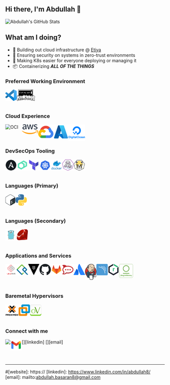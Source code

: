 <!---
### Hi there 👋

**abdullahbasaran/abdullahbasaran** is a ✨ _special_ ✨ repository because its `README.md` (this file) appears on your GitHub profile.

Here are some ideas to get you started:

- 🔭 I’m currently working on 
- 🌱 I’m currently learning ...
- 👯 I’m looking to collaborate on ...
- 🤔 I’m looking for help with ...
- 💬 Ask me about ...
- 📫 How to reach me: ...
- 😄 Pronouns: ...
- ⚡ Fun fact: ...
-->

## Hi there, I'm Abdullah 👋


![Abdullah's GitHub Stats](https://github-readme-stats.vercel.app/api?username=abdullahbasaran&show_icons=true&theme=tokyonight)

## What am I doing?

- 🌉 Building out cloud infrastructure @ [Etiya](https://etiya.com)
- 🔐 Ensuring security on systems in zero-trust environments
- 🎉 Making K8s easier for everyone deploying or managing it
- 📦 Containerizing **_ALL OF THE THINGS_**

### Preferred Working Environment

[<img align="left" alt="Visual Studio Code" width="36px" src="https://github.com/danmanners/danmanners/raw/master/images/vscode.png" />][vscode]
[<img align="left" alt="oh my zsh" height="36px" src="https://github.com/danmanners/danmanners/raw/master/images/OMZLogo_BnW.png" />][ohmyzsh]

<br />
<br />
<br />

### Cloud Experience

[<img align="left" alt="OCI" width="52px" src="https://flexware.mx/wp-content/uploads/2022/05/Oracle_Corporation_logo.svg-e1655759978758-300x188.png" />][oci]
[<img align="left" alt="AWS" width="52px" src="https://github.com/danmanners/danmanners/raw/master/images/aws.png" />][aws]
[<img align="left" alt="Google Cloud" width="48" src="https://github.com/danmanners/danmanners/raw/master/images/google-cloud.png" />][gcloud]
[<img align="left" alt="Azure" width="48" src="https://github.com/danmanners/danmanners/raw/master/images/azure.png" />][azure]
[<img align="left" alt="Digital Ocean" width="52px" src="https://github.com/danmanners/danmanners/raw/master/images/digitalocean.png" />][do]

<br />
<br />
<br />

### DevSecOps Tooling

[<img align="left" alt="Ansible" width="36px" src="https://github.com/danmanners/danmanners/raw/master/images/ansible.webp" />][ansible]
[<img align="left" alt="Puppet Bolt" width="36px" src="https://github.com/danmanners/danmanners/raw/master/images/puppetbolt.png" />][bolt]
[<img align="left" alt="Terraform" width="36px" src="https://github.com/danmanners/danmanners/raw/master/images/terraform.png" />][terraform]
[<img align="left" alt="Kubernetes" width="36px" src="https://github.com/danmanners/danmanners/raw/master/images/kubernetes.png" />][k8s]
[<img align="left" alt="Docker" width="36px" src="https://github.com/danmanners/danmanners/raw/master/images/docker.png" />][docker]
[<img align="left" alt="Podman" width="36px" src="https://github.com/danmanners/danmanners/raw/master/images/podman.png" />][podman]
[<img align="left" alt="Buildah" width="36px" src="https://github.com/danmanners/danmanners/raw/master/images/buildah.png" />][buildah]

<br />
<br />
<br />

### Languages (Primary)

[<img align="left" alt="Bash" width="32px" src="https://github.com/danmanners/danmanners/raw/master/images/bash.png" />][bash]
[<img align="left" alt="Python" width="36px" src="https://github.com/danmanners/danmanners/raw/master/images/python.png" />][python]

<br />
<br />
<br />

### Languages (Secondary)

[<img align="left" alt="Golang" width="36px" src="https://github.com/danmanners/danmanners/raw/master/images/golang.png" />][golang]
[<img align="left" alt="Ruby" width="36px" src="https://github.com/danmanners/danmanners/raw/master/images/header-ruby-logo.png" />][ruby]

<br />
<br />
<br />

### Applications and Services

[<img align="left" alt="LibreNMS" width="36px" src="https://github.com/danmanners/danmanners/raw/master/images/librenms.png" />][librenms]
[<img align="left" alt="FreeIPA" width="36px" src="https://github.com/danmanners/danmanners/raw/master/images/freeipa.png" />][freeipa]
[<img align="left" alt="Hashicorp Vault" width="36px" src="https://github.com/danmanners/danmanners/raw/master/images/vault.png" />][vault]
[<img align="left" alt="GitHub" width="36px" src="https://github.com/danmanners/danmanners/raw/master/images/github.png" />][github]
[<img align="left" alt="GitLab" width="36px" src="https://github.com/danmanners/danmanners/raw/master/images/gitlab.png" />][gitlab]
[<img align="left" alt="Rocket.Chat" width="36px" src="https://github.com/danmanners/danmanners/raw/master/images/rocketchat.png" />][rc]
[<img align="left" alt="Atlassian Tools " width="36px" src="https://github.com/danmanners/danmanners/raw/master/images/atlassian.png" />][atlassian]
[<img align="left" alt="Jenkins" width="36px" src="https://github.com/danmanners/danmanners/raw/master/images/jenkins.png" />][jenkins]
[<img align="left" alt="Sonarqube" width="36px" src="https://github.com/danmanners/danmanners/raw/master/images/picto.svg" />][sonarqube]
[<img align="left" alt="Nexus OSS" width="36px" src="https://github.com/danmanners/danmanners/raw/master/images/NexusRepo_Icon.png" />][nexus-oss]
[<img align="left" alt="Artifactory" height="44px" src="https://github.com/danmanners/danmanners/raw/master/images/jfrogarti.png" />][artifactory]

<br />
<br />
<br />
<br />


### Baremetal Hypervisors

[<img align="left" alt="Proxmox" height="40px" src="https://github.com/danmanners/danmanners/raw/master/images/proxmox.png" />][proxmox]
[<img align="left" alt="VMWare" height="36px" src="https://github.com/danmanners/danmanners/raw/master/images/vmware.png" />][esxi]
[<img align="left" alt="oVirt" height="36px" src="https://github.com/danmanners/danmanners/raw/master/images/ovirt-icon-256.png" />][ovirt]

<br />
<br />
<br />

### Connect with me

[<img align="left" height="36px" src="https://upload.wikimedia.org/wikipedia/commons/e/e9/Linkedin_icon.svg" />][linkedin]
[<img align="left" height="36px" src="https://github.com/danmanners/danmanners/raw/master/images/gmail.png" />][email]

<br />
<br />

---


<!-- Personal Information -->
#[website]:  https://
[linkedin]: https://www.linkedin.com/in/abdullah8/
[email]:    mailto:abdullah.basaran8@gmail.com

<!-- Preferred Tools -->
[vscode]:   https://code.visualstudio.com
[ohmyzsh]:  https://ohmyz.sh/

<!-- DevSecOps Tooling -->
[ansible]:      https://www.ansible.com/
[bolt]:         https://puppet.com/docs/bolt/latest/bolt.html
[terraform]:    https://www.terraform.io/
[k8s]:          https://kubernetes.io/
[docker]:       https://www.docker.com/
[podman]:       https://podman.io/
[buildah]:      https://buildah.io/

<!-- Cloud Providers -->
[oci]:    https://www.oracle.com/cloud/
[aws]:    https://aws.amazon.com/
[gcloud]: https://cloud.google.com/
[azure]:  https://azure.microsoft.com/en-us/
[do]:     https://www.digitalocean.com/

<!-- Applications and Services -->
[librenms]:     https://www.librenms.org/
[freeipa]:      https://www.freeipa.org/page/Main_Page
[vault]:        https://www.vaultproject.io/
[github]:       https://github.com/
[gitlab]:       https://gitlab.com/
[rc]:           https://rocket.chat/
[atlassian]:    https://www.atlassian.com/
[artifactory]:  https://jfrog.com/artifactory/
[jenkins]:      https://www.jenkins.io/
[sonarqube]:    https://www.sonarqube.org/
[nexus-oss]:    https://www.sonatype.com/nexus/repository-oss

<!-- Languages -->
[bash]:     http://git.savannah.gnu.org/cgit/bash.git/
[golang]:   https://golang.org/
[python]:   https://www.python.org/
[ruby]:     https://www.ruby-lang.org/en/

<!-- Hypervisors -->
[esxi]:     https://www.vmware.com/products/esxi-and-esx.html
[proxmox]:  https://proxmox.com/en/
[ovirt]:    https://www.ovirt.org/
